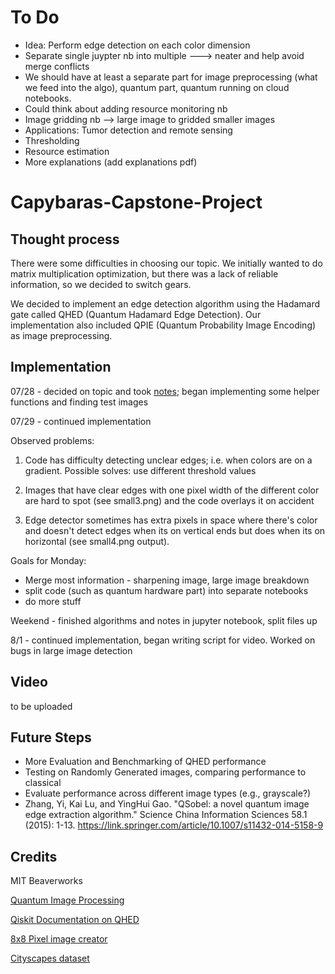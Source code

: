 # To Do #
- Idea: Perform edge detection on each color dimension
- Separate single juypter nb into multiple ---> neater and help avoid merge conflicts
- We should have at least a separate part for image preprocessing (what we feed into the algo), quantum part, quantum running on cloud notebooks.
- Could think about adding resource monitoring nb
- Image gridding nb --> large image to gridded smaller images
- Applications: Tumor detection and remote sensing
- Thresholding
- Resource estimation
- More explanations (add explanations pdf)

# Capybaras-Capstone-Project

## Thought process
There were some difficulties in choosing our topic. We initially wanted to do matrix multiplication optimization, but there was a lack of reliable information, so we decided to switch gears.

We decided to implement an edge detection algorithm using the Hadamard gate called QHED (Quantum Hadamard Edge Detection). Our implementation also included QPIE (Quantum Probability Image Encoding) as image preprocessing.  

## Implementation

07/28 - decided on topic and took [notes](https://docs.google.com/document/d/1KwwHY0z-jrOcwBCqH7Xco5jy1c1H4JHYLDq1byuVJ5E/edit?usp=sharing); began implementing some helper functions and finding test images

07/29 - continued implementation

Observed problems:

1. Code has difficulty detecting unclear edges; i.e. when colors are on a gradient. Possible solves: use different threshold values

2. Images that have clear edges with one pixel width of the different color are hard to spot (see small3.png) and the code overlays it on accident

3. Edge detector sometimes has extra pixels in space where there's color and doesn't detect edges when its on vertical ends but does when its on horizontal (see small4.png output).

Goals for Monday:
- Merge most information - sharpening image, large image breakdown
- split code (such as quantum hardware part) into separate notebooks
- do more stuff

Weekend - finished algorithms and notes in jupyter notebook, split files up

8/1 - continued implementation, began writing script for video. Worked on bugs in large image detection

## Video
to be uploaded

## Future Steps
- More Evaluation and Benchmarking of QHED performance
- Testing on Randomly Generated images, comparing performance to classical
- Evaluate performance across different image types (e.g., grayscale?)
- Zhang, Yi, Kai Lu, and YingHui Gao. "QSobel: a novel quantum image edge extraction algorithm." Science China Information Sciences 58.1 (2015): 1-13. https://link.springer.com/article/10.1007/s11432-014-5158-9

## Credits
MIT Beaverworks

[Quantum Image Processing](https://journals.aps.org/prx/pdf/10.1103/PhysRevX.7.031041)

[Qiskit Documentation on QHED](https://qiskit.org/textbook/ch-applications/quantum-edge-detection.html)

[8x8 Pixel image creator](https://www.pixilart.com/draw)

[Cityscapes dataset](https://www.cityscapes-dataset.com/)
